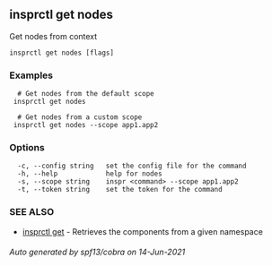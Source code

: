 ## insprctl get nodes

Get nodes from context

```
insprctl get nodes [flags]
```

### Examples

```
  # Get nodes from the default scope
 insprctl get nodes 

  # Get nodes from a custom scope
 insprctl get nodes --scope app1.app2

```

### Options

```
  -c, --config string   set the config file for the command
  -h, --help            help for nodes
  -s, --scope string    inspr <command> --scope app1.app2
  -t, --token string    set the token for the command
```

### SEE ALSO

* [insprctl get](inspr_get.md)	 - Retrieves the components from a given namespace

###### Auto generated by spf13/cobra on 14-Jun-2021
